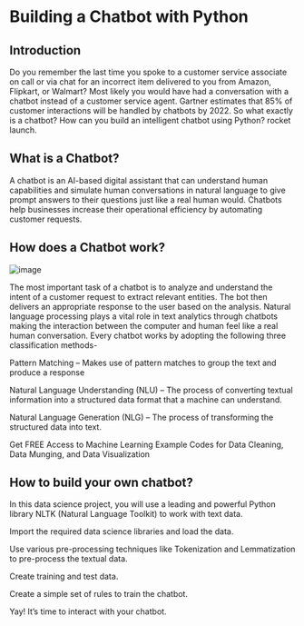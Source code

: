 # Building a Chatbot with Python

## Introduction

Do you remember the last time you spoke to a customer service associate on call or via chat for an incorrect item delivered to you from Amazon, Flipkart, or Walmart? Most likely you would have had a conversation with a chatbot instead of a customer service agent. Gartner estimates that 85% of customer interactions will be handled by chatbots by 2022. So what exactly is a chatbot? How can you build an intelligent chatbot using Python? rocket launch. 

## What is a Chatbot? 

A chatbot is an AI-based digital assistant that can understand human capabilities and simulate human conversations in natural language to give prompt answers to their questions just like a real human would. Chatbots help businesses increase their operational efficiency by automating customer requests.

## How does a Chatbot work?
![image](https://user-images.githubusercontent.com/25245195/181879027-5e504599-3ad8-48c7-812a-29c9866e50e8.png)

The most important task of a chatbot is to analyze and understand the intent of a customer request to extract relevant entities. The bot then delivers an appropriate response to the user based on the analysis. Natural language processing plays a vital role in text analytics through chatbots making the interaction between the computer and human feel like a real human conversation. Every chatbot works by adopting the following three classification methods-

Pattern Matching – Makes use of pattern matches to group the text and produce a response

Natural Language Understanding (NLU) – The process of converting textual information into a structured data format that a machine can understand.

Natural Language Generation (NLG) – The process of transforming the structured data into text.

Get FREE Access to Machine Learning Example Codes for Data Cleaning, Data Munging, and Data Visualization

## How to build your own chatbot?
In this data science project, you will use a leading and powerful Python library NLTK (Natural Language Toolkit) to work with text data.

Import the required data science libraries and load the data.

Use various pre-processing techniques like Tokenization and Lemmatization to pre-process the textual data.

Create training and test data.

Create a simple set of rules to train the chatbot.

Yay! It’s time to interact with your chatbot. 



